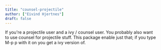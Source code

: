 ```yaml
---
title: "counsel-projectile"
author: ["Eivind Hjertnes"]
draft: false
---
```


If you're a projectile user and a ivy / counsel user. You probably also want to use counsel for projectile stuff. This package enable just that; if you type M-p p with it on you get a ivy version of.
